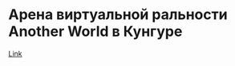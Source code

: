 
# Арена виртуальной ральности Another World в Кунгуре

[Link]([https://vivaldi.com/](https://another-world-nine.vercel.app/))
